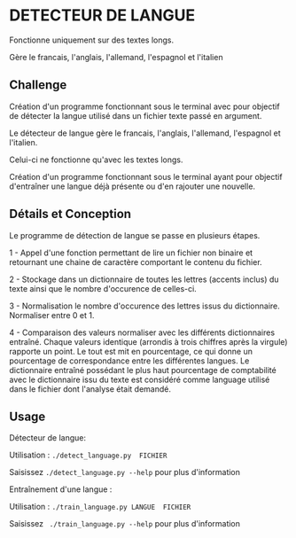 # DETECTEUR DE LANGUE

Fonctionne uniquement sur des textes longs.

Gère le francais, l'anglais, l'allemand, l'espagnol et l'italien

## Challenge

Création d'un programme fonctionnant sous le terminal avec pour objectif de détecter la langue utilisé dans un fichier texte passé en argument.

Le détecteur de langue gère le francais, l'anglais, l'allemand, l'espagnol et l'italien.

Celui-ci ne fonctionne qu'avec les textes longs.

Création d'un programme fonctionnant sous le terminal ayant pour objectif d'entraîner une langue déjà présente ou d'en rajouter une nouvelle.


## Détails et Conception


Le programme de détection de langue se passe en plusieurs étapes.

1 - Appel d'une fonction permettant de lire un fichier non binaire et retournant une chaine de caractère comportant le contenu du fichier.

2 - Stockage dans un dictionnaire de toutes les lettres (accents inclus) du texte ainsi que le nombre d'occurence de celles-ci.

3 - Normalisation le nombre d'occurence des lettres issus du dictionnaire. Normaliser entre 0 et 1.

4 - Comparaison des valeurs normaliser avec les différents dictionnaires entraîné. Chaque valeurs identique (arrondis à trois chiffres après la virgule) rapporte un point.
Le tout est mit en pourcentage, ce qui donne un pourcentage de correspondance entre 
les différentes langues.
Le dictionnaire entraîné possédant le plus haut pourcentage de comptabilité avec 
le dictionnaire issu du texte est considéré comme language utilisé dans le fichier
dont l'analyse était demandé.

## Usage

Détecteur de langue:


Utilisation : `./detect_language.py  FICHIER`

Saisissez `./detect_language.py --help` pour plus d'information



Entraînement d'une langue :


Utilisation :  `./train_language.py LANGUE  FICHIER`

Saisissez ` ./train_language.py --help` pour plus d'information